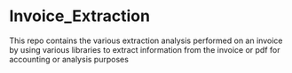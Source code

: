 # Invoice_Extraction
This repo contains the various extraction analysis performed on an invoice by using various libraries to extract information from the invoice or pdf for accounting or analysis purposes
